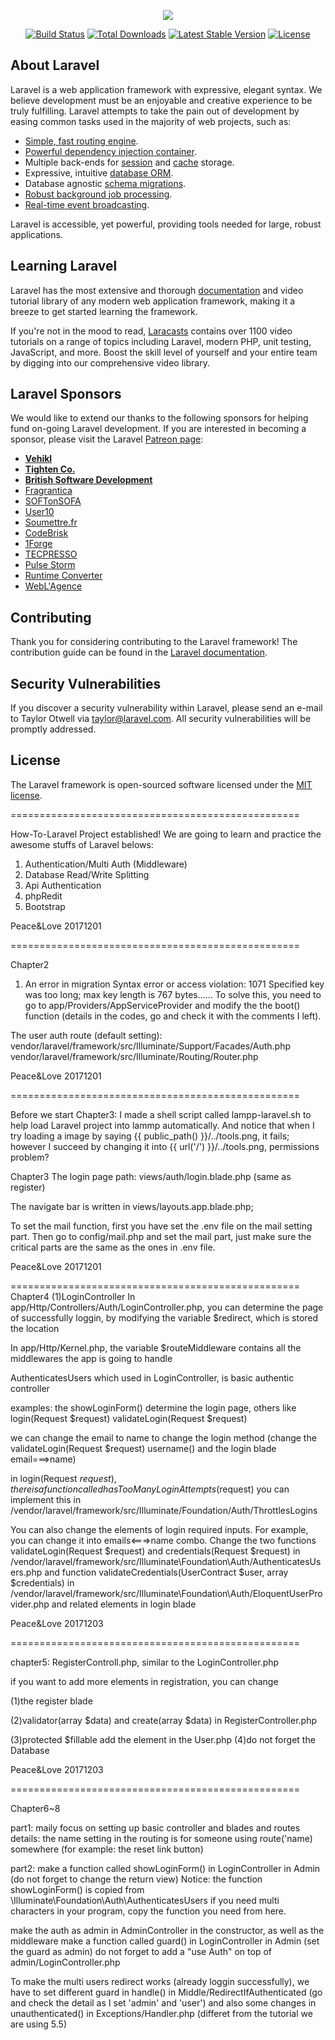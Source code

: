 <p align="center"><img src="https://laravel.com/assets/img/components/logo-laravel.svg"></p>

<p align="center">
<a href="https://travis-ci.org/laravel/framework"><img src="https://travis-ci.org/laravel/framework.svg" alt="Build Status"></a>
<a href="https://packagist.org/packages/laravel/framework"><img src="https://poser.pugx.org/laravel/framework/d/total.svg" alt="Total Downloads"></a>
<a href="https://packagist.org/packages/laravel/framework"><img src="https://poser.pugx.org/laravel/framework/v/stable.svg" alt="Latest Stable Version"></a>
<a href="https://packagist.org/packages/laravel/framework"><img src="https://poser.pugx.org/laravel/framework/license.svg" alt="License"></a>
</p>

## About Laravel

Laravel is a web application framework with expressive, elegant syntax. We believe development must be an enjoyable and creative experience to be truly fulfilling. Laravel attempts to take the pain out of development by easing common tasks used in the majority of web projects, such as:

- [Simple, fast routing engine](https://laravel.com/docs/routing).
- [Powerful dependency injection container](https://laravel.com/docs/container).
- Multiple back-ends for [session](https://laravel.com/docs/session) and [cache](https://laravel.com/docs/cache) storage.
- Expressive, intuitive [database ORM](https://laravel.com/docs/eloquent).
- Database agnostic [schema migrations](https://laravel.com/docs/migrations).
- [Robust background job processing](https://laravel.com/docs/queues).
- [Real-time event broadcasting](https://laravel.com/docs/broadcasting).

Laravel is accessible, yet powerful, providing tools needed for large, robust applications.

## Learning Laravel

Laravel has the most extensive and thorough [documentation](https://laravel.com/docs) and video tutorial library of any modern web application framework, making it a breeze to get started learning the framework.

If you're not in the mood to read, [Laracasts](https://laracasts.com) contains over 1100 video tutorials on a range of topics including Laravel, modern PHP, unit testing, JavaScript, and more. Boost the skill level of yourself and your entire team by digging into our comprehensive video library.

## Laravel Sponsors

We would like to extend our thanks to the following sponsors for helping fund on-going Laravel development. If you are interested in becoming a sponsor, please visit the Laravel [Patreon page](http://patreon.com/taylorotwell):

- **[Vehikl](https://vehikl.com/)**
- **[Tighten Co.](https://tighten.co)**
- **[British Software Development](https://www.britishsoftware.co)**
- [Fragrantica](https://www.fragrantica.com)
- [SOFTonSOFA](https://softonsofa.com/)
- [User10](https://user10.com)
- [Soumettre.fr](https://soumettre.fr/)
- [CodeBrisk](https://codebrisk.com)
- [1Forge](https://1forge.com)
- [TECPRESSO](https://tecpresso.co.jp/)
- [Pulse Storm](http://www.pulsestorm.net/)
- [Runtime Converter](http://runtimeconverter.com/)
- [WebL'Agence](https://weblagence.com/)

## Contributing

Thank you for considering contributing to the Laravel framework! The contribution guide can be found in the [Laravel documentation](http://laravel.com/docs/contributions).

## Security Vulnerabilities

If you discover a security vulnerability within Laravel, please send an e-mail to Taylor Otwell via [taylor@laravel.com](mailto:taylor@laravel.com). All security vulnerabilities will be promptly addressed.

## License

The Laravel framework is open-sourced software licensed under the [MIT license](http://opensource.org/licenses/MIT).



==================================================

How-To-Laravel Project established!
We are going to learn and practice the awesome stuffs of Laravel belows:
1. Authentication/Multi Auth (Middleware)
2. Database Read/Write Splitting
3. Api Authentication
4. phpRedit
5. Bootstrap

Peace&Love
20171201

==================================================

Chapter2
1. An error in migration
Syntax error or access violation: 1071 Specified key was too long; max key length is 767 bytes......
To solve this, you need to go to app/Providers/AppServiceProvider and modify the the boot() function
(details in the codes, go and check it with the comments I left).

The user auth route (default setting):
vendor/laravel/framework/src/Illuminate/Support/Facades/Auth.php
vendor/laravel/framework/src/Illuminate/Routing/Router.php

Peace&Love
20171201


==================================================


Before we start Chapter3:
I made a shell script called lampp-laravel.sh to help load Laravel project into lammp automatically.
And notice that when I try loading a image by saying {{ public_path() }}/../tools.png, it fails; however
I succeed by changing it into {{ url('/') }}/../tools.png, permissions problem?

Chapter3
The login page path: views/auth/login.blade.php (same as register)

The navigate bar is written in views/layouts.app.blade.php;

To set the mail function, first you have set the .env file on the mail setting part. Then
go to config/mail.php and set the mail part, just make sure the critical parts are the same 
as the ones in .env file.

Peace&Love
20171201


==================================================
Chapter4
(1)LoginController
In app/Http/Controllers/Auth/LoginController.php, you can determine the page of
successfully loggin, by modifying the variable $redirect, which is stored the
location

In app/Http/Kernel.php, the variable $routeMiddleware contains all the middlewares
the app is going to handle

AuthenticatesUsers which used in LoginController, is basic authentic controller

examples: the showLoginForm() determine the login page, others like login(Request $request)
validateLogin(Request $request)

we can change the email to name to change the login method (change the validateLogin(Request $request) username() and the login blade email===>name)

in login(Request $request), there is a function called hasTooManyLoginAttempts($request) you can implement this in 
/vendor/laravel/framework/src/Illuminate/Foundation/Auth/ThrottlesLogins

You can also change the elements of login required inputs. For example, you can change it 
into emails<===>name combo. Change the two functions validateLogin(Request $request) and credentials(Request $request)
in /vendor/laravel/framework/src/Illuminate\Foundation\Auth/AuthenticatesUsers.php
and function validateCredentials(UserContract $user, array $credentials) in /vendor/laravel/framework/src/Illuminate\Foundation\Auth/EloquentUserProvider.php
and related elements in login blade

Peace&Love
20171203


==================================================

chapter5:
RegisterControll.php, similar to the LoginController.php

if you want to add more elements in registration, you can change

(1)the register blade

(2)validator(array $data) and create(array $data) in RegisterController.php 

(3)protected $fillable add the element in the User.php
(4)do not forget the Database

Peace&Love
20171203


==================================================


Chapter6~8

part1: 
maily focus on setting up basic controller and blades and routes    
details: the name setting in the routing is for someone using route('name) 
somewhere (for example: the reset link button)

part2:
make a function called showLoginForm() in LoginController in Admin (do not forget to change the return view)
Notice: the function showLoginForm() is copied from \Illuminate\Foundation\Auth\AuthenticatesUsers
if you need multi characters in your program, copy the function you need from here.

make the auth as admin in AdminController in the constructor, as well as the middleware
make a function called guard() in LoginController in Admin (set the guard as admin)
do not forget to add a "use Auth" on top of admin/LoginController.php

To make the multi users redirect works (already loggin successfully), we have to set different guard in handle() in Middle/RedirectIfAuthenticated (go and check the detail as I set 'admin' and 'user')
and also some changes in unauthenticated() in Exceptions/Handler.php (differet from the tutorial we are using 5.5)
